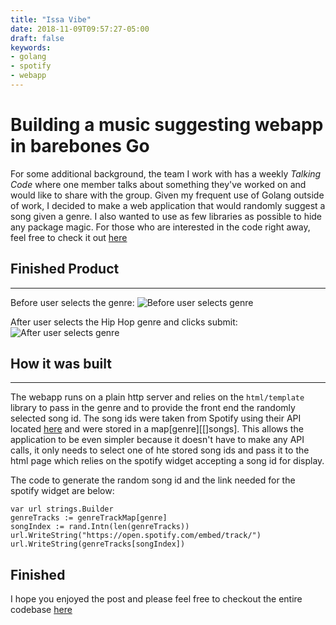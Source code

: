 ```yaml
---
title: "Issa Vibe"
date: 2018-11-09T09:57:27-05:00
draft: false
keywords:
- golang
- spotify
- webapp
---
```



# Building a music suggesting webapp in barebones Go

For some additional background, the team I work with has a weekly *Talking Code* where one member talks about something they've worked on and would like to share with the group. Given my frequent use of Golang outside of work, I decided to make a web application that would randomly suggest a song given a genre. I also wanted to use as few libraries as possible to hide any package magic. For those who are interested in the code right away, feel free to check it out [here](https://github.com/christopherdiehl/issa-vibe)


## Finished Product
---
Before user selects the genre: 
![Before user selects genre](/issa-vibe-0.png)

After user selects the Hip Hop genre and clicks submit: 
![After user selects genre](/issa-vibe-1.png)

## How it was built
---

The webapp runs on a plain http server and relies on the `html/template` library to pass in the genre and to provide the front end the randomly selected song id. The song ids were taken from Spotify using their API located [here](https://developer.spotify.com/documentation/web-api/) and were stored in a map[genre][[]songs]. This allows the application to be even simpler because it doesn't have to make any API calls, it only needs to select one of hte stored song ids and pass it to the html page which relies on the spotify widget accepting a song id for display.

The code to generate the random song id and the link needed for the spotify widget are below:
```
var url strings.Builder
genreTracks := genreTrackMap[genre]
songIndex := rand.Intn(len(genreTracks))
url.WriteString("https://open.spotify.com/embed/track/")
url.WriteString(genreTracks[songIndex])
```


## Finished

I hope you enjoyed the post and please feel free to checkout the entire codebase [here](https://github.com/christopherdiehl/issa-vibe)